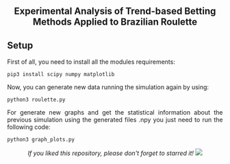 <h2 align="center">Experimental Analysis of Trend-based Betting Methods Applied to Brazilian Roulette</h2>

## Setup
<p align="justify"> 
 <a>First of all, you need to install all the modules requirements:</a>
</p>

```shell
pip3 install scipy numpy matplotlib
```

<p align="justify"> 
 <a>Now, you can generate new data running the simulation again by using:</a>
</p>

```shell
python3 roulette.py 
```

<p align="justify"> 
 <a>For generate new graphs and get the statistical information about the previous simulation using the generated files .npy you just need to run the following code:</a>
</p>

```shell
python3 graph_plots.py 
```

<p align="center"> 
  <i>If you liked this repository, please don't forget to starred it!</i>
  <img src="https://img.shields.io/github/stars/victorkich/BrazilianRoulette?style=social"/>
</p>

